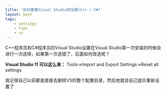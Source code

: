```yaml
---
title: '如何重置Visual Studio的设置(C++ / C#)'
layout: post
tags:
    - settings
    - tips
    - vs
---
```


C++程序员和C#程序员的Visual Studio设置在Visual Studio第一次安装的时候会进行一次选择，如果第一次选错了，后面如何改选呢？

**Visual Studio 11 可以这么来：**
Tools->Import and Export Settings->Reset all settings

我记得自己以前都是直接去删除VS的整个配置目录，然后他就会自己提示重新设置了
